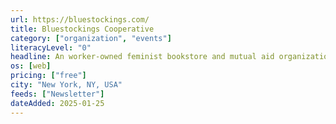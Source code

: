 ```yaml
---
url: https://bluestockings.com/
title: Bluestockings Cooperative
category: ["organization", "events"]
literacyLevel: "0"
headline: An worker-owned feminist bookstore and mutual aid organization. They provide a newsletter through Substack.
os: [web]
pricing: ["free"]
city: "New York, NY, USA"
feeds: ["Newsletter"]
dateAdded: 2025-01-25
---
```

